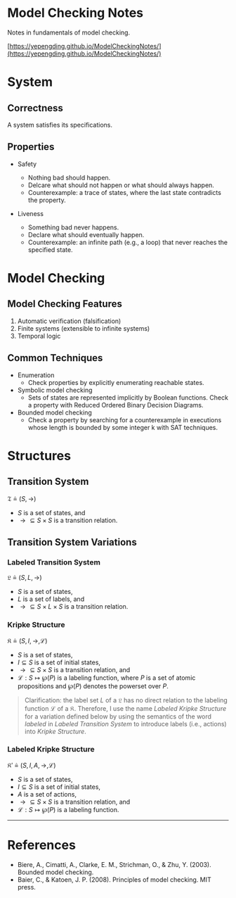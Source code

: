 # Model Checking Notes

Notes in fundamentals of model checking.

[https://yepengding.github.io/ModelCheckingNotes/](https://yepengding.github.io/ModelCheckingNotes/)

# System

## Correctness

A system satisfies its specifications.

## Properties

- Safety
    - Nothing bad should happen.
    - Delcare what should not happen or what should always happen.
    - Counterexample: a trace of states, where the last state contradicts the property.

- Liveness
    - Something bad never happens.
    - Declare what should eventually happen.
    - Counterexample: an infinite path (e.g., a loop) that never reaches the specified state.

# Model Checking

## Model Checking Features

1. Automatic verification (falsification)
2. Finite systems (extensible to infinite systems)
3. Temporal logic

## Common Techniques

- Enumeration
    - Check properties by explicitly enumerating reachable states.
- Symbolic model checking
    - Sets of states are represented implicitly by Boolean functions. Check a property with Reduced Ordered Binary
      Decision Diagrams.
- Bounded model checking
    - Check a property by searching for a counterexample in executions whose length is bounded by some integer k with
      SAT techniques.

# Structures

## Transition System

$\mathfrak{T} \triangleq (S, {\to})$

- $S$ is a set of states, and
- ${\to} \subseteq S \times S$ is a transition relation.

## Transition System Variations

### Labeled Transition System

$\mathfrak{L} \triangleq (S, L, {\to})$

- $S$ is a set of states,
- $L$ is a set of labels, and
- ${\to} \subseteq S \times L \times S$ is a transition relation.

### Kripke Structure

$\mathfrak{K} \triangleq (S, I, {\to}, \mathcal{L})$

- $S$ is a set of states,
- $I \subseteq S$ is a set of initial states,
- ${\to} \subseteq S \times S$ is a transition relation, and
- $\mathcal{L}: S \mapsto \wp(P)$ is a labeling function, where $P$ is a set of atomic propositions and $\wp(P)$ denotes
  the powerset over $P$.

> Clarification: the label set $L$ of a $\mathfrak{L}$ has no direct relation to the labeling function $\mathcal{L}$ of a $\mathfrak{K}$. Therefore, I use the name *Labeled Kripke Structure* for a variation defined below by using the semantics of the word *labeled* in *Labeled Transition System* to introduce labels (i.e., actions) into *Kripke Structure*.

### Labeled Kripke Structure

$\mathfrak{K}' \triangleq (S, I, A, {\to}, \mathcal{L})$

- $S$ is a set of states,
- $I \subseteq S$ is a set of initial states,
- $A$ is a set of actions,
- ${\to} \subseteq S \times S$ is a transition relation, and
- $\mathcal{L}: S \mapsto \wp(P)$ is a labeling function.

---

# References

- Biere, A., Cimatti, A., Clarke, E. M., Strichman, O., & Zhu, Y. (2003). Bounded model checking.
- Baier, C., & Katoen, J. P. (2008). Principles of model checking. MIT press.